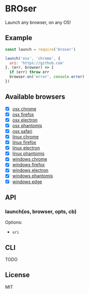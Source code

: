 
# BROser

  Launch any browser, on any OS!

## Example

```js
const launch = require('broser')

launch('osx', 'chrome', {
  uri: 'https://github.com'
}, (err, browser) => {
  if (err) throw err
  browser.on('error', console.error)
})
```

## Available browsers

- [x] [osx chrome](https://github.com/juliangruber/osx-chrome)
- [x] [osx firefox](https://github.com/juliangruber/osx-firefox)
- [X] [osx electron](https://github.com/juliangruber/electron-stream)
- [X] [osx phantomjs](https://github.com/juliangruber/phantomjs-stream)
- [x] [osx safari](https://github.com/juliangruber/osx-safari)
- [x] [linux chrome](https://github.com/juliangruber/linux-chrome)
- [x] [linux firefox](https://github.com/juliangruber/linux-firefox)
- [X] [linux electron](https://github.com/juliangruber/electron-stream)
- [X] [linux phantomjs](https://github.com/juliangruber/phantomjs-stream)
- [X] [windows chrome](https://github.com/ashnur/windows-chrome)
- [X] [windows firefox](https://github.com/vweevers/windows-firefox)
- [X] [windows electron](https://github.com/juliangruber/electron-stream)
- [X] [windows phantomjs](https://github.com/juliangruber/phantomjs-stream)
- [X] [windows edge](https://github.com/eugeneware/windows-edge)

## API

### launch(os, browser, opts, cb)

Options:

- `uri`

## CLI

TODO

## License

  MIT
